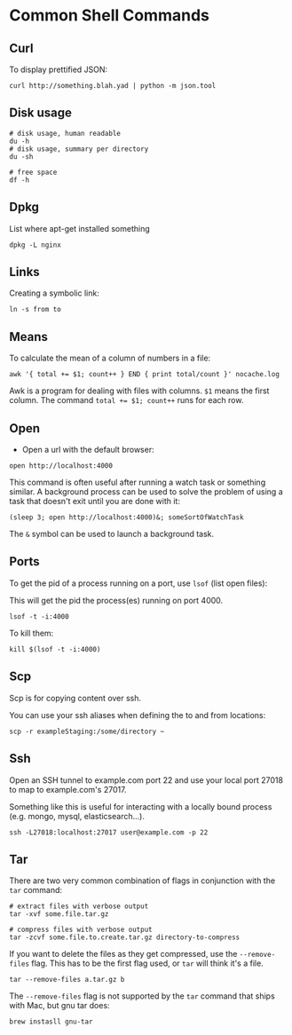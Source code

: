 # Common Shell Commands

## Curl

To display prettified JSON:

```
curl http://something.blah.yad | python -m json.tool
```

## Disk usage

```
# disk usage, human readable
du -h
# disk usage, summary per directory
du -sh

# free space
df -h
```

## Dpkg

List where apt-get installed something

```
dpkg -L nginx
```

## Links

Creating a symbolic link:

```
ln -s from to
```

## Means

To calculate the mean of a column of numbers in a file:

```shell
awk '{ total += $1; count++ } END { print total/count }' nocache.log
```

Awk is a program for dealing with files with columns. `$1` means the first column.
The command `total += $1; count++` runs for each row.

## Open

* Open a url with the default browser:

```shell
open http://localhost:4000
```

This command is often useful after running a watch task or something similar. A
background process can be used to solve the problem of using a task that doesn't
exit until you are done with it:

```
(sleep 3; open http://localhost:4000)&; someSortOfWatchTask
```

The `&` symbol can be used to launch a background task.

## Ports

To get the pid of a process running on a port, use `lsof` (list open files):

This will get the pid the process(es) running on port 4000.

```
lsof -t -i:4000
```

To kill them:

```
kill $(lsof -t -i:4000)
```

## Scp

Scp is for copying content over ssh.

You can use your ssh aliases when defining the to and from locations:

```
scp -r exampleStaging:/some/directory ~
```

## Ssh

Open an SSH tunnel to example.com port 22 and use your local port 27018 to
map to example.com's 27017.

Something like this is useful for interacting with a locally bound process (e.g.
  mongo, mysql, elasticsearch...).

```
ssh -L27018:localhost:27017 user@example.com -p 22
```

## Tar

There are two very common combination of flags in conjunction with the `tar` command:

```
# extract files with verbose output
tar -xvf some.file.tar.gz

# compress files with verbose output
tar -zcvf some.file.to.create.tar.gz directory-to-compress
```

If you want to delete the files as they get compressed, use the `--remove-files` flag.
This has to be the first flag used, or `tar` will think it's a file.

```
tar --remove-files a.tar.gz b
```

The `--remove-files` flag is not supported by the `tar` command that ships with
Mac, but gnu tar does:

```
brew instasll gnu-tar
```
